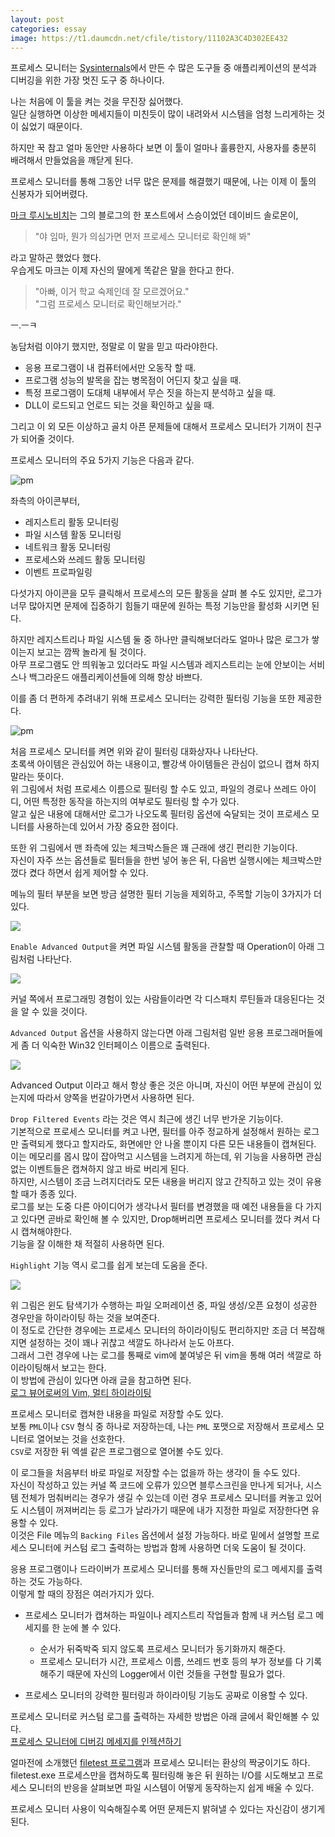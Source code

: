 ```yaml
---
layout: post
categories: essay
image: https://t1.daumcdn.net/cfile/tistory/11102A3C4D302EE432
---
```

프로세스 모니터는 [Sysinternals](https://docs.microsoft.com/en-us/sysinternals/)에서 만든 수 많은 도구들 중 애플리케이션의 분석과 디버깅을 위한 가장 멋진 도구 중 하나이다.

나는 처음에 이 툴을 켜는 것을 무진장 싫어했다.  
일단 실행하면 이상한 메세지들이 미친듯이 많이 내려와서 시스템을 엄청 느리게하는 것이 싫었기 때문이다.

하지만 꾹 참고 얼마 동안만 사용하다 보면 이 툴이 얼마나 훌륭한지, 사용자를 충분히 배려해서 만들었음을 깨닫게 된다.

프로세스 모니터를 통해 그동안 너무 많은 문제를 해결했기 때문에, 나는 이제 이 툴의 신봉자가 되어버렸다.

[마크 루시노비치](https://en.wikipedia.org/wiki/Mark_Russinovich)는 그의 블로그의 한 포스트에서 스승이었던 데이비드 솔로몬이,  
> "야 임마, 뭔가 의심가면 먼저 프로세스 모니터로 확인해 봐"

라고 말하곤 했었다 했다.  
우습게도 마크는 이제 자신의 딸에게 똑같은 말을 한다고 한다.  
> "아빠, 이거 학교 숙제인데 잘 모르겠어요."  
> "그럼 프로세스 모니터로 확인해보거라."  

ㅡ.ㅡㅋ

농담처럼 이야기 했지만, 정말로 이 말을 믿고 따라야한다.

* 응용 프로그램이 내 컴퓨터에서만 오동작 할 때.  
* 프로그램 성능의 발목을 잡는 병목점이 어딘지 찾고 싶을 때.  
* 특정 프로그램이 도대체 내부에서 무슨 짓을 하는지 분석하고 싶을 때.  
* DLL이 로드되고 언로드 되는 것을 확인하고 싶을 때.

그리고 이 외 모든 이상하고 골치 아픈 문제들에 대해서 프로세스 모니터가 기꺼이 친구가 되어줄 것이다.  

프로세스 모니터의 주요 5가지 기능은 다음과 같다.

![pm](https://t1.daumcdn.net/cfile/tistory/18409F3C4D2FFCF029)

좌측의 아이콘부터,  
* 레지스트리 활동 모니터링
* 파일 시스템 활동 모니터링
* 네트워크 활동 모니터링
* 프로세스와 쓰레드 활동 모니터링
* 이벤트 프로파일링

다섯가지 아이콘을 모두 클릭해서 프로세스의 모든 활동을 살펴 볼 수도 있지만, 로그가 너무 많아지면 문제에 집중하기 힘들기 때문에 원하는 특정 기능만을 활성화 시키면 된다.

하지만 레지스트리나 파일 시스템 둘 중 하나만 클릭해보더라도 얼마나 많은 로그가 쌓이는지 보고는 깜짝 놀라게 될 것이다.  
아무 프로그램도 안 띄워놓고 있더라도 파일 시스템과 레지스트리는 눈에 안보이는 서비스나 백그라운드 애플리케이션들에 의해 항상 바쁘다.

이를 좀 더 편하게 추려내기 위해 프로세스 모니터는 강력한 필터링 기능을 또한 제공한다.

![pm](https://t1.daumcdn.net/cfile/tistory/19433B3A4D2FFCB401)

처음 프로세스 모니터를 켜면 위와 같이 필터링 대화상자나 나타난다.  
초록색 아이템은 관심있어 하는 내용이고, 빨강색 아이템들은 관심이 없으니 캡쳐 하지 말라는 뜻이다.  
위 그림에서 처럼 프로세스 이름으로 필터링 할 수도 있고, 파일의 경로나 쓰레드 아이디, 어떤 특정한 동작을 하는지의 여부로도 필터링 할 수가 있다.  
알고 싶은 내용에 대해서만 로그가 나오도록 필터링 옵션에 숙달되는 것이 프로세스 모니터를 사용하는데 있어서 가장 중요한 점이다.

또한 위 그림에서 맨 좌측에 있는 체크박스들은 꽤 근래에 생긴 편리한 기능이다.  
자신이 자주 쓰는 옵션들로 필터들을 한번 넣어 놓은 뒤, 다음번 실행시에는 체크박스만 껐다 켰다 하면서 쉽게 제어할 수 있다.


메뉴의 필터 부분을 보면 방금 설명한 필터 기능을 제외하고, 주목할 기능이 3가지가 더 있다.

![](https://t1.daumcdn.net/cfile/tistory/193EBF3B4D2FFCE104)

`Enable Advanced Output`을 켜면 파일 시스템 활동을 관찰할 때 Operation이 아래 그림처럼 나타난다.

![](https://t1.daumcdn.net/cfile/tistory/1243CF414D30009A34)

커널 쪽에서 프로그래밍 경험이 있는 사람들이라면 각 디스패치 루틴들과 대응된다는 것을 알 수 있을 것이다.

`Advanced Output` 옵션을 사용하지 않는다면 아래 그림처럼 일반 응용 프로그래머들에게 좀 더 익숙한 Win32 인터페이스 이름으로 출력된다.

![](https://t1.daumcdn.net/cfile/tistory/1638823D4D3000A630)


Advanced Output 이라고 해서 항상 좋은 것은 아니며, 자신이 어떤 부분에 관심이 있는지에 따라서 양쪽을 번갈아가면서 사용하면 된다.

`Drop Filtered Events` 라는 것은 역시 최근에 생긴 너무 반가운 기능이다.  
기본적으로 프로세스 모니터를 켜고 나면, 필터를 아주 정교하게 설정해서 원하는 로그만 출력되게 했다고 할지라도, 화면에만 안 나올 뿐이지 다른 모든 내용들이 캡쳐된다.  
이는 메모리를 몹시 많이 잡아먹고 시스템을 느려지게 하는데, 위 기능을 사용하면 관심없는 이벤트들은 캡쳐하지 않고 바로 버리게 된다.  
하지만, 시스템이 조금 느려지더라도 모든 내용을 버리지 않고 간직하고 있는 것이 유용할 때가 종종 있다.  
로그를 보는 도중 다른 아이디어가 생각나서 필터를 변경했을 때 예전 내용들을 다 가지고 있다면 곧바로 확인해 볼 수 있지만, Drop해버리면 프로세스 모니터를 껐다 켜서 다시 캡쳐해야한다.  
기능을 잘 이해한 채 적절히 사용하면 된다.


`Highlight` 기능 역시 로그를 쉽게 보는데 도움을 준다.

![](https://t1.daumcdn.net/cfile/tistory/11102A3C4D302EE432)

위 그림은 윈도 탐색기가 수행하는 파일 오퍼레이션 중, 파일 생성/오픈 요청이 성공한 경우만을 하이라이팅 하는 것을 보여준다.  
이 정도로 간단한 경우에는 프로세스 모니터의 하이라이팅도 편리하지만 조금 더 복잡해지면 설정하는 것이 꽤나 귀찮고 색깔도 하나라서 눈도 아프다.  
그래서 그런 경우에 나는 로그를 통째로 vim에 붙여넣은 뒤 vim을 통해 여러 색깔로 하이라이팅해서 보고는 한다.  
이 방법에 관심이 있다면 아래 글을 참고하면 된다.  
[로그 뷰어로써의 Vim, 멀티 하이라이팅](https://www.benjaminlog.com/entry/%EB%A1%9C%EA%B7%B8-%EB%B7%B0%EC%96%B4%EB%A1%9C%EC%8D%A8%EC%9D%98-Vim-1-%EB%A9%80%ED%8B%B0-%ED%95%98%EC%9D%B4%EB%9D%BC%EC%9D%B4%ED%8C%85)

프로세스 모니터로 캡쳐한 내용을 파일로 저장할 수도 있다.  
보통 `PML`이나 `CSV` 형식 중 하나로 저장하는데, 나는 `PML` 포맷으로 저장해서 프로세스 모니터로 열어보는 것을 선호한다.  
`CSV`로 저장한 뒤 엑셀 같은 프로그램으로 열어볼 수도 있다.

이 로그들을 처음부터 바로 파일로 저장할 수는 없을까 하는 생각이 들 수도 있다.  
자신이 작성하고 있는 커널 쪽 코드에 오류가 있으면 블루스크린을 만나게 되거나, 시스템 전체가 멈춰버리는 경우가 생길 수 있는데 이런 경우 프로세스 모니터를 켜놓고 있어도 시스템이 꺼져버리는 등 로그가 날라가기 때문에 내가 지정한 파일로 저장한다면 유용할 수 있다.  
이것은 File 메뉴의 `Backing Files` 옵션에서 설정 가능하다.
바로 밑에서 설명할 프로세스 모니터에 커스텀 로그 출력하는 방법과 함께 사용하면 더욱 도움이 될 것이다.


응용 프로그램이나 드라이버가 프로세스 모니터를 통해 자신들만의 로그 메세지를 출력하는 것도 가능하다.  
이렇게 할 때의 장점은 여러가지가 있다.

* 프로세스 모니터가 캡쳐하는 파일이나 레지스트리 작업들과 함께 내 커스텀 로그 메세지를 한 눈에 볼 수 있다.  
  * 순서가 뒤죽박죽 되지 않도록 프로세스 모니터가 동기화까지 해준다.
  * 프로세스 모니터가 시간, 프로세스 이름, 쓰레드 번호 등의 부가 정보를 다 기록해주기 때문에 자신의 Logger에서 이런 것들을 구현할 필요가 없다.

* 프로세스 모니터의 강력한 필터링과 하이라이팅 기능도 공짜로 이용할 수 있다.  

프로세스 모니터로 커스텀 로그를 출력하는 자세한 방법은 아래 글에서 확인해볼 수 있다.  
[프로세스 모니터에 디버깅 메세지를 인젝션하기](https://www.benjaminlog.com/entry/Injecting-Application-Debug-Messages-to-Process-Monitor)

얼마전에 소개했던 [filetest 프로그램](https://www.benjaminlog.com/entry/file-system-test-utility)과 프로세스 모니터는 환상의 짝궁이기도 하다.  
filetest.exe 프로세스만을 캡쳐하도록 필터링해 놓은 뒤 원하는 I/O를 시도해보고 프로세스 모니터의 반응을 살펴보면 파일 시스템이 어떻게 동작하는지 쉽게 배울 수 있다.

프로세스 모니터 사용이 익숙해질수록 어떤 문제든지 밝혀낼 수 있다는 자신감이 생기게 된다.